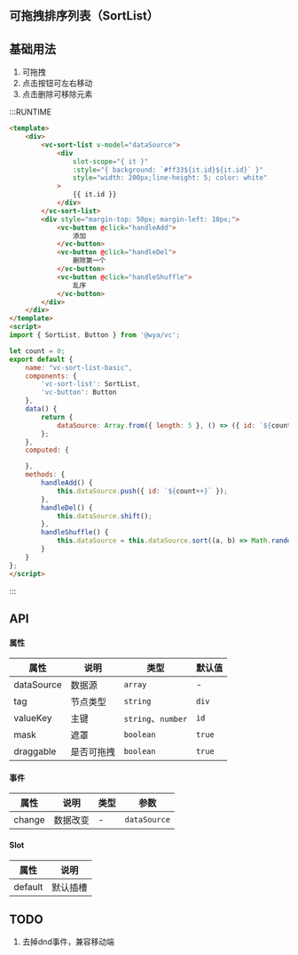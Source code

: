 ## 可拖拽排序列表（SortList）

## 基础用法
1. 可拖拽
2. 点击按钮可左右移动
3. 点击删除可移除元素

:::RUNTIME
```html
<template>
	<div>
		<vc-sort-list v-model="dataSource">
			<div
				slot-scope="{ it }"
				:style="{ background: `#ff33${it.id}${it.id}` }"
				style="width: 200px;line-height: 5; color: white"
			>
				{{ it.id }}
			</div>
		</vc-sort-list>
		<div style="margin-top: 50px; margin-left: 10px;">
			<vc-button @click="handleAdd">
				添加
			</vc-button>
			<vc-button @click="handleDel">
				删除第一个
			</vc-button>
			<vc-button @click="handleShuffle">
				乱序
			</vc-button>
		</div>
	</div>
</template>
<script>
import { SortList, Button } from '@wya/vc';

let count = 0;
export default {
	name: "vc-sort-list-basic",
	components: {
		'vc-sort-list': SortList,
		'vc-button': Button
	},
	data() {
		return {
			dataSource: Array.from({ length: 5 }, () => ({ id: `${count++}` }))
		};
	},
	computed: {

	},
	methods: {
		handleAdd() {
			this.dataSource.push({ id: `${count++}` });
		},
		handleDel() {
			this.dataSource.shift();
		},
		handleShuffle() {
			this.dataSource = this.dataSource.sort((a, b) => Math.random() - 0.5);
		}
	}
};
</script>
```
:::

## API

#### 属性

属性 | 说明 | 类型 | 默认值
---|---|---|---
dataSource | 数据源 | `array` | -
tag | 节点类型 | `string` | `div`
valueKey | 主键 | `string`、`number` | `id`
mask | 遮罩 | `boolean` | `true`
draggable | 是否可拖拽 | `boolean` | `true`


#### 事件

属性 | 说明 | 类型 | 参数
---|---|---|---
change | 数据改变 | - | `dataSource`

#### Slot

属性 | 说明
---|---
default | 默认插槽


## TODO
1. 去掉dnd事件，兼容移动端
